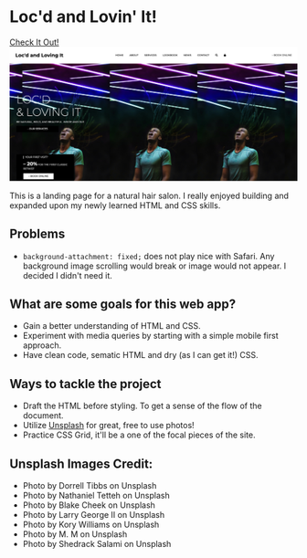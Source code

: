 # Loc'd and Lovin' It!

[Check It Out!](https://locdandlovingit.netlify.app/)
![Loc'd and Lovin' It Preview](./images/salon-preview.png "Loc'd and Lovin' It Preview")

This is a landing page for a natural hair salon. I really enjoyed building and expanded upon my newly learned HTML and CSS skills. 

## Problems 
- `background-attachment: fixed;`  does not play nice with Safari. Any background image scrolling would break or image would not appear. I decided I didn't need it. 


## What are some goals for this web app?
- Gain a better understanding of HTML and CSS. 
- Experiment with media queries by starting with a simple mobile first approach.
- Have clean code, sematic HTML and dry (as I can get it!) CSS. 



## Ways to tackle the project
- Draft the HTML before styling. To get a sense of the flow of the document. 
- Utilize [Unsplash](https://unsplash.com/) for great, free to use photos! 
- Practice CSS Grid, it'll be a one of the focal pieces of the site. 

## Unsplash Images Credit:
* Photo by Dorrell Tibbs on Unsplash
* Photo by Nathaniel Tetteh on Unsplash
* Photo by Blake Cheek on Unsplash
* Photo by Larry George II on Unsplash
* Photo by Kory Williams on Unsplash
* Photo by M. M on Unsplash
* Photo by Shedrack Salami on Unsplash 
